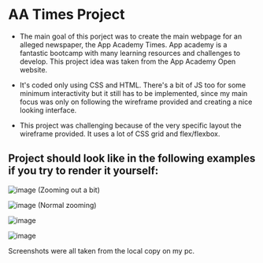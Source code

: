 # AA Times Project
- The main goal of this porject was to create the main webpage for an alleged newspaper, the App Academy Times. App academy is a fantastic bootcamp with many learning resources and challenges to develop. This project idea was taken from the App Academy Open website.

- It's coded only using CSS and HTML. There's a bit of JS too for some minimum interactivity but it still has to be implemented, since my main focus was only on following the wireframe provided and creating a nice looking interface.

- This project was challenging because of the very specific layout the wireframe provided. It uses a lot of CSS grid and flex/flexbox. 

## Project should look like in the following examples if you try to render it yourself: 

![image](https://user-images.githubusercontent.com/111667115/236634154-35e14ed0-bd4b-4e2d-b3d0-c76283ffc1c6.png)
(Zooming out a bit)

![image](https://user-images.githubusercontent.com/111667115/236634173-dd6b8b6c-2342-493d-924a-bbbf9b558b0b.png)
(Normal zooming)

![image](https://user-images.githubusercontent.com/111667115/236634187-3bf83011-42af-46e3-961b-77a6823ba9e5.png)

![image](https://user-images.githubusercontent.com/111667115/236634198-f25b8b96-87db-46b2-85e4-3a098bd0125f.png)

Screenshots were all taken from the local copy on my pc.
